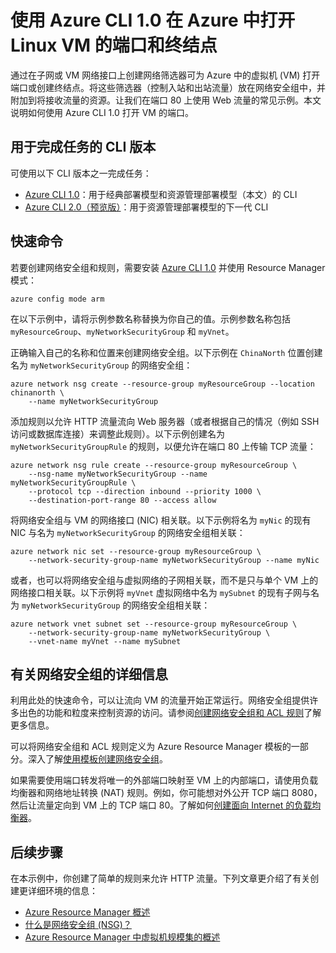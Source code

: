<properties
    pageTitle="使用 Azure CLI 1.0 打开 Linux VM 的端口和终结点 | Azure"
    description="了解如何使用 Azure Resource Manager 部署模型和 Azure CLI 1.0 在 Linux VM 上打开端口/创建终结点"
    services="virtual-machines-linux"
    documentationcenter=""
    author="iainfoulds"
    manager="timlt"
    editor="" />
<tags
    ms.service="virtual-machines-linux"
    ms.devlang="na"
    ms.topic="article"
    ms.tgt_pltfrm="vm-linux"
    ms.workload="infrastructure-services"
    ms.date="02/09/2017"
    wacn.date="04/10/2017"
    ms.author="iainfou" />  


# 使用 Azure CLI 1.0 在 Azure 中打开 Linux VM 的端口和终结点
通过在子网或 VM 网络接口上创建网络筛选器可为 Azure 中的虚拟机 (VM) 打开端口或创建终结点。将这些筛选器（控制入站和出站流量）放在网络安全组中，并附加到将接收流量的资源。让我们在端口 80 上使用 Web 流量的常见示例。本文说明如何使用 Azure CLI 1.0 打开 VM 的端口。


## 用于完成任务的 CLI 版本
可使用以下 CLI 版本之一完成任务：

- [Azure CLI 1.0](#quick-commands)：用于经典部署模型和资源管理部署模型（本文）的 CLI
- [Azure CLI 2.0（预览版）](/documentation/articles/virtual-machines-linux-nsg-quickstart/)：用于资源管理部署模型的下一代 CLI


## <a name="quick-commands"></a> 快速命令
若要创建网络安全组和规则，需要安装 [Azure CLI 1.0](/documentation/articles/xplat-cli-install/) 并使用 Resource Manager 模式：

    azure config mode arm

在以下示例中，请将示例参数名称替换为你自己的值。示例参数名称包括 `myResourceGroup`、`myNetworkSecurityGroup` 和 `myVnet`。

正确输入自己的名称和位置来创建网络安全组。以下示例在 `ChinaNorth` 位置创建名为 `myNetworkSecurityGroup` 的网络安全组：

    azure network nsg create --resource-group myResourceGroup --location chinanorth \
        --name myNetworkSecurityGroup

添加规则以允许 HTTP 流量流向 Web 服务器（或者根据自己的情况（例如 SSH 访问或数据库连接）来调整此规则）。以下示例创建名为 `myNetworkSecurityGroupRule` 的规则，以便允许在端口 80 上传输 TCP 流量：

    azure network nsg rule create --resource-group myResourceGroup \
        --nsg-name myNetworkSecurityGroup --name myNetworkSecurityGroupRule \
        --protocol tcp --direction inbound --priority 1000 \
        --destination-port-range 80 --access allow

将网络安全组与 VM 的网络接口 (NIC) 相关联。以下示例将名为 `myNic` 的现有 NIC 与名为 `myNetworkSecurityGroup` 的网络安全组相关联：

    azure network nic set --resource-group myResourceGroup \
        --network-security-group-name myNetworkSecurityGroup --name myNic

或者，也可以将网络安全组与虚拟网络的子网相关联，而不是只与单个 VM 上的网络接口相关联。以下示例将 `myVnet` 虚拟网络中名为 `mySubnet` 的现有子网与名为 `myNetworkSecurityGroup` 的网络安全组相关联：

    azure network vnet subnet set --resource-group myResourceGroup \
        --network-security-group-name myNetworkSecurityGroup \
        --vnet-name myVnet --name mySubnet

## 有关网络安全组的详细信息
利用此处的快速命令，可以让流向 VM 的流量开始正常运行。网络安全组提供许多出色的功能和粒度来控制资源的访问。请参阅[创建网络安全组和 ACL 规则](/documentation/articles/virtual-networks-create-nsg-arm-cli/)了解更多信息。

可以将网络安全组和 ACL 规则定义为 Azure Resource Manager 模板的一部分。深入了解[使用模板创建网络安全组](/documentation/articles/virtual-networks-create-nsg-arm-template/)。

如果需要使用端口转发将唯一的外部端口映射至 VM 上的内部端口，请使用负载均衡器和网络地址转换 (NAT) 规则。例如，你可能想对外公开 TCP 端口 8080，然后让流量定向到 VM 上的 TCP 端口 80。了解如何[创建面向 Internet 的负载均衡器](/documentation/articles/load-balancer-get-started-internet-arm-cli/)。

## 后续步骤
在本示例中，你创建了简单的规则来允许 HTTP 流量。下列文章更介绍了有关创建更详细环境的信息：

* [Azure Resource Manager 概述](/documentation/articles/resource-group-overview/)
* [什么是网络安全组 (NSG)？](/documentation/articles/virtual-networks-nsg/)
* [Azure Resource Manager 中虚拟机规模集的概述](/documentation/articles/load-balancer-arm/)

<!---HONumber=Mooncake_0109_2017-->